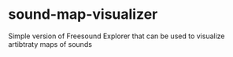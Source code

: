 # sound-map-visualizer
Simple version of Freesound Explorer that can be used to visualize artibtraty maps of sounds
